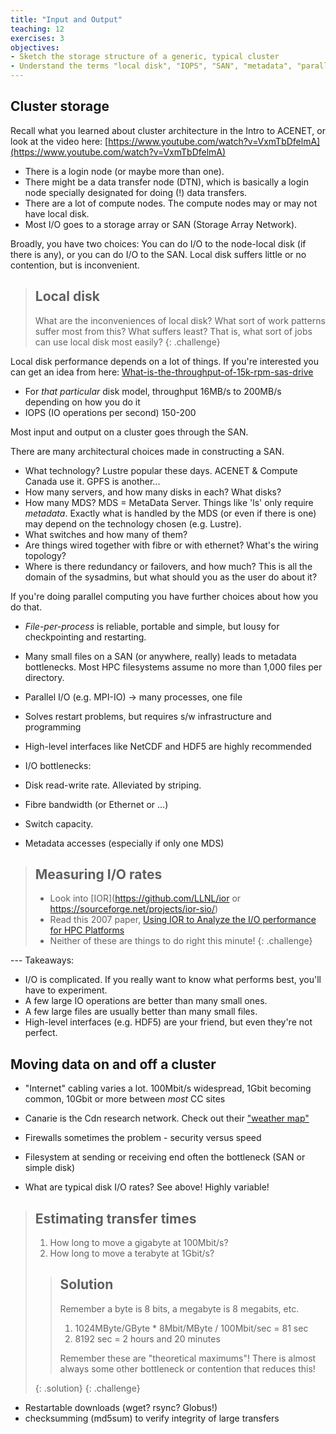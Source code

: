 ```yaml
---
title: "Input and Output"
teaching: 12
exercises: 3
objectives:
- Sketch the storage structure of a generic, typical cluster
- Understand the terms "local disk", "IOPS", "SAN", "metadata", "parallel I/O"
---
```


## Cluster storage

Recall what you learned about cluster architecture in the Intro to ACENET, or
look at the video here: [https://www.youtube.com/watch?v=VxmTbDfelmA](https://www.youtube.com/watch?v=VxmTbDfelmA)
- There is a login node (or maybe more than one). 
- There might be a data transfer node (DTN), which is basically a login node
specially designated for doing (!) data transfers.
- There are a lot of compute nodes.  The compute nodes may or may not have local disk.
- Most I/O goes to a storage array or SAN (Storage Array Network).

Broadly, you have two choices: You can do I/O to the node-local disk (if there is any),
or you can do I/O to the SAN.  Local disk suffers little or no contention, but is inconvenient.

> ## Local disk
> What are the inconveniences of local disk? What sort of work patterns suffer most from
> this? What suffers least? That is, what sort of jobs can use local disk most easily?
{: .challenge}

Local disk performance depends on a lot of things. If you're interested you can get an idea from here: 
[What-is-the-throughput-of-15k-rpm-sas-drive](https://serverfault.com/questions/190451/what-is-the-throughput-of-15k-rpm-sas-drive)
- For *that particular* disk model, throughput 16MB/s to 200MB/s depending on how you do it
- IOPS (IO operations per second) 150-200

Most input and output on a cluster goes through the SAN.

There are many architectural choices made in constructing a SAN.
- What technology? Lustre popular these days. ACENET & Compute Canada use it. GPFS is another...
- How many servers, and how many disks in each? What disks?
- How many MDS? MDS = MetaData Server. Things like 'ls' only require *metadata*. Exactly what is handled by the MDS (or even if there is one) may depend on the technology chosen (e.g. Lustre).
- What switches and how many of them? 
- Are things wired together with fibre or with ethernet? What's the wiring topology?
- Where is there redundancy or failovers, and how much?
This is all the domain of the sysadmins, but what should you as the user do about it?

If you're doing parallel computing you have further  choices about how you do that.

- _File-per-process_ is reliable, portable and simple, but lousy for checkpointing and restarting.

- Many small files on a SAN (or anywhere, really) leads to metadata bottlenecks.
Most HPC filesystems assume no more than 1,000 files per directory.

- Parallel I/O (e.g. MPI-IO) -> many processes, one file
- Solves restart problems, but requires s/w infrastructure and programming

- High-level interfaces like NetCDF and HDF5 are highly recommended
- I/O bottlenecks:
- Disk read-write rate. Alleviated by striping.
- Fibre bandwidth (or Ethernet or ...)
- Switch capacity.
- Metadata accesses (especially if only one MDS)

> ## Measuring I/O rates
>
> - Look into [IOR](https://github.com/LLNL/ior or https://sourceforge.net/projects/ior-sio/)
> - Read this 2007 paper, [Using IOR to Analyze the I/O performance for HPC Platforms](https://cug.org/5-publications/proceedings_attendee_lists/2007CD/S07_Proceedings/pages/Authors/Shan/Shan_paper.pdf)
> - Neither of these are things to do right this minute!
{: .challenge}

--- Takeaways:
- I/O is complicated. If you really want to know what performs best, you'll have to experiment.
- A few large IO operations are better than many small ones.
- A few large files are usually better than many small files.
- High-level interfaces (e.g. HDF5) are your friend, but even they're not perfect.

## Moving data on and off a cluster

- "Internet" cabling varies a lot. 100Mbit/s widespread, 1Gbit becoming common, 10Gbit or more between *most* CC sites
- Canarie is the Cdn research network. Check out their ["weather map"](http://weathermap.canarie.ca/index.html)
- Firewalls sometimes the problem - security versus speed

- Filesystem at sending or receiving end often the bottleneck (SAN or simple disk)
- What are typical disk I/O rates? See above! Highly variable! 

> ## Estimating transfer times
> 1. How long to move a gigabyte at 100Mbit/s?
> 2. How long to move a terabyte at 1Gbit/s? 
>
> > ## Solution
> > Remember a byte is 8 bits, a megabyte is 8 megabits, etc.
> > 1. 1024MByte/GByte * 8Mbit/MByte / 100Mbit/sec = 81 sec
> > 2. 8192 sec = 2 hours and 20 minutes
> > 
> > Remember these are "theoretical maximums"! There is almost always some other bottleneck or contention that reduces this!
> >
> {: .solution}
{: .challenge}

- Restartable downloads (wget? rsync? Globus!)
- checksumming (md5sum) to verify integrity of large transfers


